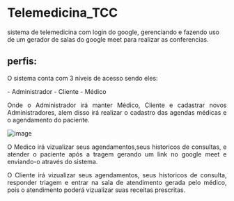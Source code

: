 # Telemedicina_TCC
sistema de telemedicina com login do google, gerenciando e fazendo uso de um gerador de salas do google meet para realizar as conferencias.

## perfis:

<p align="justify"> O sistema conta com 3 níveis de acesso sendo eles: </p>
- Administrador
- Cliente
- Médico

<p align="justify"> Onde o Administrador irá manter Médico, Cliente e cadastrar novos Administradores, alem disso irá realizar o cadastro das agendas médicas 
e o agendamento do paciente.</p>


![image](https://user-images.githubusercontent.com/60578173/134181400-f9c0f2d2-05d3-439b-abba-bf55346ae5a1.png)



<p align="justify"> O Medico irá vizualizar seus agendamentos,seus historicos de consultas, e atender o paciente após a tragem gerando um link no google meet e enviando-o através do sistema.</p>

<p align="justify"> O Cliente irá vizualizar seus agendamentos, seus historicos de consulta, responder triagem e entrar na sala de atendimento gerada pelo médico, pois o atendimento poderá vizualizar suas receitas prescritas.</p>
